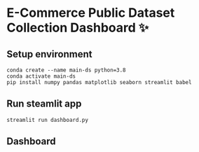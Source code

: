 # E-Commerce Public Dataset Collection Dashboard ✨

## Setup environment
```
conda create --name main-ds python=3.8
conda activate main-ds
pip install numpy pandas matplotlib seaborn streamlit babel
```

## Run steamlit app
```
streamlit run dashboard.py
```

## Dashboard

